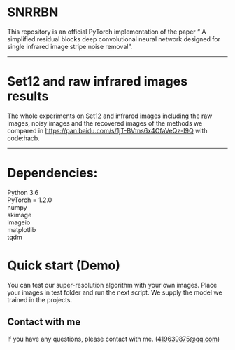 # SNRRBN
This repository is an official PyTorch implementation of the paper “ A simplified residual blocks deep convolutional neural network designed for single infrared image stripe noise removal”.
**********************************************************************************
# Set12 and raw infrared images results
The whole experiments on Set12 and infrared images including the raw images, noisy images and the recovered images of the methods we compared in https://pan.baidu.com/s/1jT-BVtns6x4OfaVeQz-I9Q  with code:hacb.
**********************************************************************************
# Dependencies:
  Python 3.6  
  PyTorch = 1.2.0  
  numpy  
  skimage  
  imageio  
  matplotlib  
  tqdm  
# Quick start (Demo)
  You can test our super-resolution algorithm with your own images. Place your images in test folder and run the next script. We supply the model we trained in the projects.
## Contact with me
If you have any questions, please contact with me. (419639875@qq.com)
